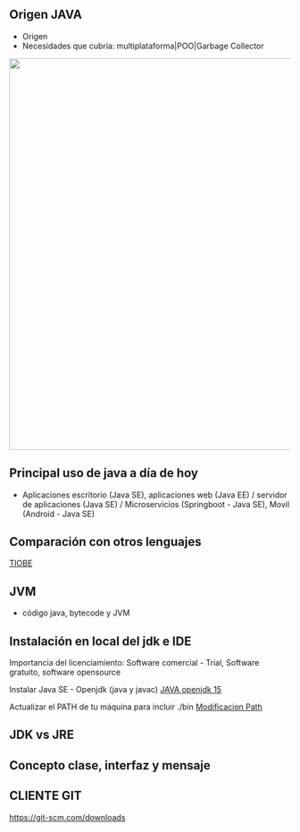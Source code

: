 ## Origen JAVA
- Origen
- Necesidades que cubría: multiplataforma|POO|Garbage Collector
<p align="left">
  <img src="https://cdn.wrytin.com/images/wrytup/r/1024/greenbbq-jz48l38k.jpeg" width="700">
</p>

## Principal uso de java a día de hoy
- Aplicaciones escritorio (Java SE), aplicaciones web (Java EE) / servidor de aplicaciones (Java SE) / Microservicios (Springboot - Java SE), Movil (Android - Java SE)

## Comparación con otros lenguajes
[TIOBE](https://www.tiobe.com/tiobe-index/)

## JVM
- código java, bytecode y JVM

## Instalación en local del jdk e IDE
Importancia del licenciamiento:  Software comercial - Trial, Software gratuito, software opensource

Instalar Java SE - Openjdk (java y javac)
[JAVA openjdk 15](https://jdk.java.net/15/)

Actualizar el PATH de tu máquina para incluir ./bin
[Modificacion Path](https://www.java.com/en/download/help/path.xml)

## JDK vs JRE

## Concepto clase, interfaz y mensaje


## CLIENTE GIT
https://git-scm.com/downloads


